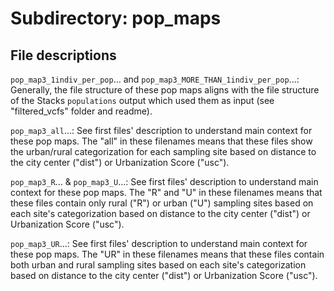 # Subdirectory: pop_maps

## File descriptions

`pop_map3_1indiv_per_pop`... and `pop_map3_MORE_THAN_1indiv_per_pop`...: Generally, the file structure of these pop maps aligns with the file structure of the Stacks `populations` output which used them as input (see "filtered_vcfs" folder and readme).

`pop_map3_all`...: See first files' description to understand main context for these pop maps. The "all" in these filenames means that these files show the urban/rural categorization for each sampling site based on distance to the city center ("dist") or Urbanization Score ("usc").

`pop_map3_R`... & `pop_map3_U`...: See first files' description to understand main context for these pop maps. The "R" and "U" in these filenames means that these files contain only rural ("R") or urban ("U") sampling sites based on each site's categorization based on distance to the city center ("dist") or Urbanization Score ("usc").

`pop_map3_UR`...: See first files' description to understand main context for these pop maps. The "UR" in these filenames means that these files contain both urban and rural sampling sites based on each site's categorization based on distance to the city center ("dist") or Urbanization Score ("usc").
